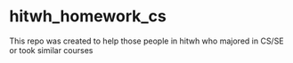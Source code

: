 # hitwh_homework_cs
This repo was created to help those people in hitwh who majored in CS/SE or took similar courses
